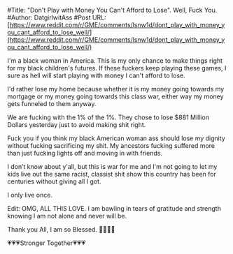 #Title: "Don't Play with Money You Can't Afford to Lose". Well, Fuck You.
#Author: DatgirlwitAss
#Post URL: [https://www.reddit.com/r/GME/comments/lsnw1d/dont_play_with_money_you_cant_afford_to_lose_well/](https://www.reddit.com/r/GME/comments/lsnw1d/dont_play_with_money_you_cant_afford_to_lose_well/)


I'm a black woman in America. This is my only chance to make things right for my black children's futures. If these fuckers keep playing these games, I sure as hell will start playing with money I can't afford to lose.

I'd rather lose my home because whether it is my money going towards my mortgage or my money going towards this class war, either way my money gets funneled to them anyway.

We are fucking with the 1% of the 1%. They chose to lose $881 Million Dollars yesterday just to avoid making shit right.

Fuck you if you think my black American woman ass should lose my dignity without fucking sacrificing my shit. My ancestors fucking suffered more than just fucking lights off and moving in with friends.

I don’t know about y'all, but this is war for me and I'm not going to let my kids live out the same racist, classist shit show this country has been for centuries without giving all I got.

I only live once.





Edit:
OMG, ALL THIS LOVE. I am bawling in tears of gratitude and strength knowing I am not alone and never will be.

Thank you All, I am so Blessed. 🙏🏾🙏🏾

💗💗💗Stronger Together💗💗💗